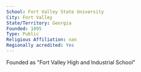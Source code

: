 ```yaml
---
School: Fort Valley State University
City: Fort Valley
State/Territory: Georgia
Founded: 1895
Type: Public
Religious Affiliation: nan
Regionally acredited: Yes
---
```

Founded as "Fort Valley High and Industrial School"